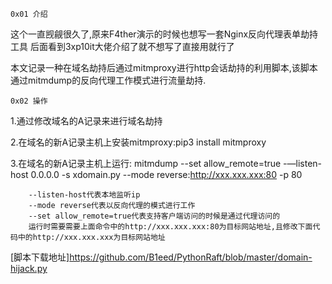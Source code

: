 `0x01 介绍`

这个一直觊觎很久了,原来F4ther演示的时候也想写一套Nginx反向代理表单劫持工具
后面看到3xp10it大佬介绍了就不想写了直接用就行了

本文记录一种在域名劫持后通过mitmproxy进行http会话劫持的利用脚本,该脚本通过mitmdump的反向代理工作模式进行流量劫持.

`0x02 操作`

1.通过修改域名的A记录来进行域名劫持

2.在域名的新A记录主机上安装mitmproxy:pip3 install mitmproxy

3.在域名的新A记录主机上运行: mitmdump --set allow_remote=true -—listen-host 0.0.0.0 -s xdomain.py --mode reverse:http://xxx.xxx.xxx:80 -p 80

        --listen-host代表本地监听ip
        --mode reverse代表以反向代理的模式进行工作
        --set allow_remote=true代表支持客户端访问的时候是通过代理访问的
        运行时需要需要上面命令中的http://xxx.xxx.xxx:80为目标网站地址,且修改下面代码中的http://xxx.xxx.xxx为目标网站地址

[脚本下载地址]https://github.com/B1eed/PythonRaft/blob/master/domain-hijack.py
              
